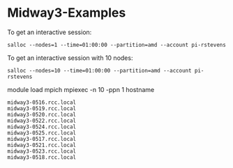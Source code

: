 # Midway3-Examples

To get an interactive session:
```
salloc --nodes=1 --time=01:00:00 --partition=amd --account pi-rstevens
```
To get an interactive session with 10 nodes:
```
salloc --nodes=10 --time=01:00:00 --partition=amd --account pi-rstevens

```
module load mpich
mpiexec -n 10 -ppn 1 hostname
```
midway3-0516.rcc.local
midway3-0519.rcc.local
midway3-0520.rcc.local
midway3-0522.rcc.local
midway3-0524.rcc.local
midway3-0525.rcc.local
midway3-0517.rcc.local
midway3-0521.rcc.local
midway3-0523.rcc.local
midway3-0518.rcc.local
```

```salloc --nodes=10 --time=01:00:00 --partition=amd --account pi-rstevens
